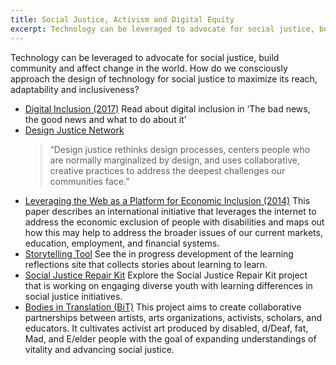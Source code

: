 ```yaml
---
title: Social Justice, Activism and Digital Equity
excerpt: Technology can be leveraged to advocate for social justice, build community and affect change in the world.
---
```


Technology can be leveraged to advocate for social justice, build community and affect change in the world. How do we
consciously approach the design of technology for social justice to maximize its reach, adaptability and inclusiveness?

* [Digital Inclusion (2017)](http://pub.rehabmagazine.ca/publication/?i=462308&ver=html5&p=10)
  Read about digital inclusion in ‘The bad news, the good news and what to do about it’
* [Design Justice Network](http://designjusticenetwork.org/)
  > “Design justice rethinks design processes, centers people who are normally marginalized by design, and uses
    collaborative, creative practices to address the deepest challenges our communities face.”
* [Leveraging the Web as a Platform for Economic Inclusion (2014)](http://onlinelibrary.wiley.com/doi/10.1002/bsl.2105/full)
  This paper describes an international initiative that leverages the internet to address the economic exclusion of
  people with disabilities and maps out how this may help to address the broader issues of our current markets,
  education, employment, and financial systems.
* [Storytelling Tool](https://stories.floeproject.org/)
  See the in progress development of the learning reflections site that collects stories about learning to learn.
* [Social Justice Repair Kit](https://sojustrepairit.org/)
  Explore the Social Justice Repair Kit project that is working on engaging diverse youth with learning differences in
  social justice initiatives.
* [Bodies in Translation (BiT)](https://bodiesintranslation.wordpress.com/)
  This project aims to create collaborative partnerships between artists, arts organizations, activists, scholars, and
  educators. It cultivates activist art produced by disabled, d/Deaf, fat, Mad, and E/elder people with the goal of
  expanding understandings of vitality and advancing social justice.
